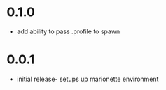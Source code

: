 # 0.1.0
  - add ability to pass .profile to spawn

# 0.0.1
  - initial release- setups up marionette environment
